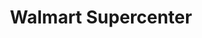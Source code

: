 ---
title: "Walmart Supercenter"
url: /greenville/walmart-supercenter-east-10th-street/
shop: supermarket
---